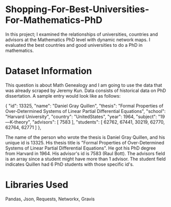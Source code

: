 # Shopping-For-Best-Universities-For-Mathematics-PhD

In this project; I examined the relationships of universities, countries and advisors at the Mathematics PhD level with dynamic network maps. I evaluated the best countries and good universities to do a PhD in mathematics.

# Dataset Information

This question is about Math Genealogy and I am going to use the data that was already scraped by Jeremy Kun. Data consists of historical data on PhD dissertation. A sample entry would look like as follows:

{
  "id": 13325,
  "name": "Daniel Gray Quillen",
  "thesis": "Formal Properties of Over-Determined Systems of Linear Partial Differential Equations",
  "school": "Harvard University",
  "country": "UnitedStates",
  "year": 1964,
  "subject": "19—K-theory",
  "advisors": [
    7583
  ],
  "students": [
    62762,
    67441,
    30219,
    62770,
    62764,
    62771
  ]
},

The name of the person who wrote the thesis is Daniel Gray Quillen, and his unique id is 13325. His thesis title is "Formal Properties of Over-Determined Systems of Linear Partial Differential Equations". He got his PhD degree from Harvard in 1964. His advisor's id is 7583 (Raul Bott). The advisors field is an array since a student might have more than 1 advisor. The student field indicates Quillen had 6 PhD students with those specific id's.

# Libraries Used
Pandas, Json, Requests, Networkx, Gravis
